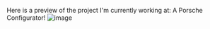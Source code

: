 Here is a preview of the project I'm currently working at: A Porsche Configurator!
![image](https://github.com/user-attachments/assets/02389fb4-4360-4722-817e-76039a123570)
